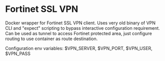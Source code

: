 # Fortinet SSL VPN

Docker wrapper for Fortinet SSL VPN client. Uses very old binary of VPN CLI and "expect" scripting to bypass interactive configuration requirement. Can be used as tunnel to access Fortinet protected area, just configure routing to use container as route destination.

Configuration env variables: $VPN_SERVER, $VPN_PORT, $VPN_USER, $VPN_PASS
